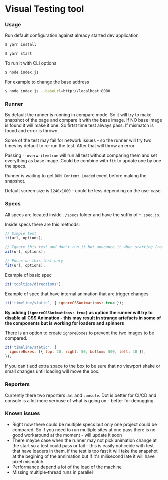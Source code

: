 # Visual Testing tool

### Usage

Run default configuration against already started dev application

```bash
$ yarn install

$ yarn start
```

To run it with CLI options

```bash
$ node index.js
```

For example to change the base address

```bash
$ node index.js --baseUrl=http://localhost:8080
```

### Runner

By default the runner is running in compare mode. So it will try to make snapshot of the page and compare it with the base image. If NO base image is found it will make it one. So firtst time test always pass. If mismatch is found and error is thrown.

Some of the test may fail for network issues - so the runner will try two times by default to re-run the test. After that will throw an error.

Passing `--overwrite=true` will run all test without comparing them and set everything as base image. Could be combine with `fit` to update one by one the specs.

Runner is waiting to get `DOM Content Loaded` event before making the snapshot.

Default screen size is `1240x1600` - could be less depending on the use-case.

### Specs

All specs are located inside `./specs` folder and have the suffix of `*.spec.js`.

Inside specs there are this methods:

```js
// Simple test
it(url, options);

// Ignore this test and don't run it but announce it when starting (reminder)
xit(url, options);

// Focus on this test only
fit(url, options);
```

Example of basic spec

```js
it('tooltips/directions');
```

Example of spec that have internal animation that are trigger changes

```js
it('timeline/static', { ignoreCSSAnimations: true });
```

**By adding `{ignoreCSSAnimations: true}` as option the runner will try to disable all CSS Animation - this may result in strange artefacts in some of the components but is working for loaders and spinners**

There is an option to create `ignoreBoxes` to prevent the two images to be compared.

```js
it('timeline/static', {
  ignoreBoxes: [{ top: 20, right: 50, bottom: 500, left: 40 }],
});
```

If you can't add extra space to the box to be sure that no viewport shake or small changes until loading will move the box.

### Reporters

Currently there two reporters `dot` and `console`. Dot is better for CI/CD and console is a lot more verbuse of what is going on - better for debugging.

### Known issues

- Right now there could be multiple specs but only one project could be compared. So if you need to run multiple sites at one pass there is no good workaround at the moment - will update it soon
- There maybe case when the runner may not pick animation change at the start so a test could pass or fail - this is easily noticeble with test that have loaders in them, if the test is too fast it will take the snapshot at the begining of the annimation but if it's milisecond late it will have pixel mismatch.
- Performance depend a lot of the load of the machine
- Missing multiple-thread runs in parallel
